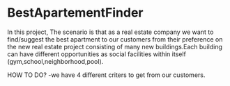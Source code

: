 # BestApartementFinder
In this project, The scenario is that as a real estate company we want to find/suggest the best apartment to our customers from their preference on the new real estate project consisting of many new buildings.Each building can have different opportunities as social facilities within itself (gym,school,neighborhood,pool).

HOW TO DO?
-we have 4 different criters to get from our customers.

